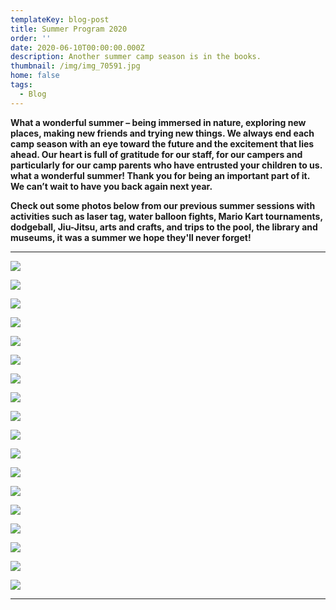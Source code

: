 ```yaml
---
templateKey: blog-post
title: Summer Program 2020
order: ''
date: 2020-06-10T00:00:00.000Z
description: Another summer camp season is in the books.
thumbnail: /img/img_70591.jpg
home: false
tags:
  - Blog
---
```

**What a wonderful summer – being immersed in nature, exploring new places, making new friends and trying new things. We always end each camp season with an eye toward the future and the excitement that lies ahead. Our heart is full of gratitude for our staff, for our campers and particularly for our camp parents who have entrusted your children to us. what a wonderful summer! Thank you for being an important part of it. We can’t wait to have you back again next year.**

**Check out some photos below from our previous summer sessions with activities such as laser tag, water balloon fights, Mario Kart tournaments, dodgeball, Jiu-Jitsu, arts and crafts, and trips to the pool, the library and museums, it was a summer we hope they'll never forget!** 

- - -

![](/img/img_7378.jpg)

![](/img/1.jpg)

![](/img/img_7284.jpg)

![](/img/6.jpg)

![](/img/11.jpg)

![](/img/5.jpg)

![](/img/img_7332.jpg)

![](/img/img_7412.jpg)

![](/img/10.jpg)

![](/img/dsc03249.jpg)

![](/img/7.jpg)

![](/img/dsc03300-1-.jpg)

![](/img/13.jpg)

![](/img/img_7331.jpg)

![](/img/4.jpg)

![](/img/9.jpg)

![](/img/dsc03295-1-.jpg)

![](/img/8.jpg)

- - -
